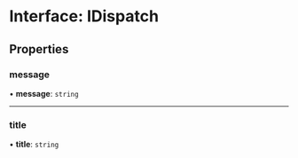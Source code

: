 # Interface: IDispatch

## Properties

### message

• **message**: `string`

___

### title

• **title**: `string`
